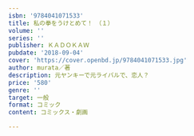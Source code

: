 ```yaml
---
isbn: '9784041071533'
title: 私の拳をうけとめて！　（１）
volume: ''
series: ''
publisher: ＫＡＤＯＫＡＷ
pubdate: '2018-09-04'
cover: 'https://cover.openbd.jp/9784041071533.jpg'
author: murata／著
description: 元ヤンキーで元ライバルで、恋人？
price: '580'
genre: ''
target: 一般
format: コミック
content: コミックス・劇画

---
```

